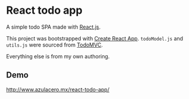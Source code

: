 # React todo app 

A simple todo SPA made with [React.js](https://reactjs.org/).


This project was bootstrapped with [Create React App](https://github.com/facebookincubator/create-react-app). 
`todoModel.js` and  `utils.js` were sourced from [TodoMVC](https://github.com/tastejs/todomvc/tree/gh-pages/examples/react).
 
Everything else is from my own authoring. 

## Demo
http://www.azulacero.mx/react-todo-app/